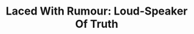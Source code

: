 ---
artist: 'Maxwell Sterling'
title: 'Laced With Rumour: Loud-Speaker Of Truth'
apple_link: 'https://music.apple.com/us/album/laced-with-rumour-loud-speaker-of-truth/1510030826'
link: 'https://www.dropbox.com/s/oosku8y41vsgtsb/MaxwellSterling.zip?dl=1'
content: "Maxwell Sterling weaves a dense tapestry of spiritual jazz and sparkling electronics with _Laced With Rumour_, an album that defies quick consumption.  Despite clocking in at a scant 45 mins., these four sprawling tracks require a few spins to reveal their intricate details and sonic secrets. Let it wash over you on the first go-around, then rinse and repeat for maximum immersion.\n"
new_image: ../assets/FFWD/Maxwell.jpg
published_date: '2020-04-27T00:58:02.000Z'
---